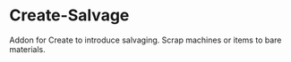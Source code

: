 # Create-Salvage
Addon for Create to introduce salvaging.
Scrap machines or items to bare materials.
